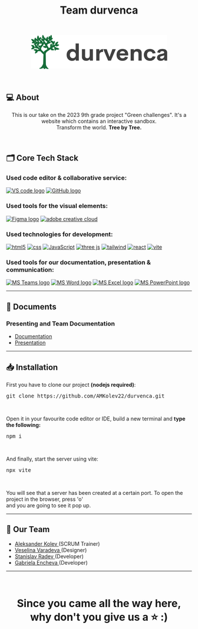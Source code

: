 <h1 align="center">Team durvenca</h1>

<br>
<p align="center">
<img src="public/logo.png"/>
</p>
<br>

## 💻 About
<p align="center">This is our take on the 2023 9th grade project "Green challenges". It's a website which contains an interactive sandbox. <br>Transform the world. <b>Tree by Tree.</b></p>
<br>

## 🗂️ Core Tech Stack

### Used code editor & collaborative service:

<p align="left" gap="10px">
<a href="https://code.visualstudio.com/"><img src="https://img.icons8.com/color/344/visual-studio-code-2019.png" alt="VS code logo" width=48px /></a>
<a href="https://github.com/"><img src="https://img.icons8.com/nolan/344/github.png" alt="GitHub logo" width=52px /></a>
</p>

### Used tools for the visual elements:

<p align="left" gap="10px">
<a href="https://www.figma.com/"><img src="https://img.icons8.com/color/344/figma--v1.png" alt="Figma logo" width=48px/></a>
<a href="https://www.adobe.com/creativecloud.html"><img src="https://www.adobe.com/content/dam/shared/images/product-icons/svg/creative-cloud.svg" alt="adobe creative cloud" width=48px /></a>
</p>

### Used technologies for development:
<p align="left">
    <a href="https://developer.mozilla.org/en-US/docs/Glossary/HTML5"><img src="https://img.icons8.com/color/344/html-5--v1.png" alt="html5" width=48px /></a>
    <a href="https://developer.mozilla.org/en-US/docs/Web/CSS"><img src="https://img.icons8.com/color/344/css3.png" alt="css" width=48px /></a>
    <a href="https://javascript.info/"><img src="https://img.icons8.com/color/344/javascript--v1.png" alt="JavaScript" width=48px /></a>
    <a href="https://threejs.org/"><img src="https://global.discourse-cdn.com/standard17/uploads/threejs/original/2X/e/e4f86d2200d2d35c30f7b1494e96b9595ebc2751.png" alt="three js" width=48px /></a>
    <a href="https://vitejs.dev/"><img src="https://www.vectorlogo.zone/logos/tailwindcss/tailwindcss-icon.svg" alt="tailwind" width=48px /></a>
    <a href="https://reactjs.org/docs/getting-started.html"><img src="https://img.icons8.com/color/344/react-native.png" alt="react" width=48px /></a>
    <a href="https://vitejs.dev/"><img src="https://vitejs.dev/logo.svg" alt="vite" width=48px /></a>
</p>

### Used tools for our documentation, presentation & communication:
<p align="left">
<a href="https://www.microsoft.com/en/microsoft-teams/group-chat-software"><img src="https://img.icons8.com/color/344/microsoft-teams.png" alt = "MS Teams logo" width=48px /></a>
<a href="https://www.microsoft.com/en-ww/microsoft-365/word"><img src="https://img.icons8.com/color/344/ms-word.png" alt="MS Word logo" width=48px /></a>
<a href="https://www.microsoft.com/en-ww/microsoft-365/excel"><img src="https://img.icons8.com/color/344/ms-excel.png" alt="MS Excel logo" width=48px /></a>
<a href="https://www.microsoft.com/en-ww/microsoft-365/powerpoint"><img src="https://img.icons8.com/color/344/ms-powerpoint.png" alt="MS PowerPoint logo" width=48px /></a>
</p>

<hr>

## 📄 Documents

### Presenting and Team Documentation

- [Documentation](test)
- [Presentation](test)

<hr>

## 📥 Installation

<p>First you have to clone our project <b>(nodejs required)</b>: </p>
<pre>git clone https://github.com/AMKolev22/durvenca.git</pre>
<br>
<p>Open it in your favourite code editor or IDE, build a new terminal and <b>type the following: </b> </p>
<pre>npm i</pre>
<br>
<p>And finally, start the server using vite: </p>
<pre>npx vite </pre>
<br>
<p>You will see that a server has been created at a certain port. To open the project in the browser, press 'o'<br> and you are going to see it pop up.</p>

<hr>


## 🧒 Our Team

- <a href = "https://github.com/amkolev22"> Aleksander Kolev </a> (SCRUM Trainer)
- <a href = "https://github.com/vtvaradeva22"> Veselina Varadeva </a> (Designer)
- <a href = "https://github.com/snradev22"> Stanislav Radev </a> (Developer)
- <a href = "https://github.com/gvencheva22"> Gabriela Encheva </a> (Developer)







<hr>
<br>






<h1 align="center">Since you came all the way here, why don't you give us a ⭐️ :)</p>
